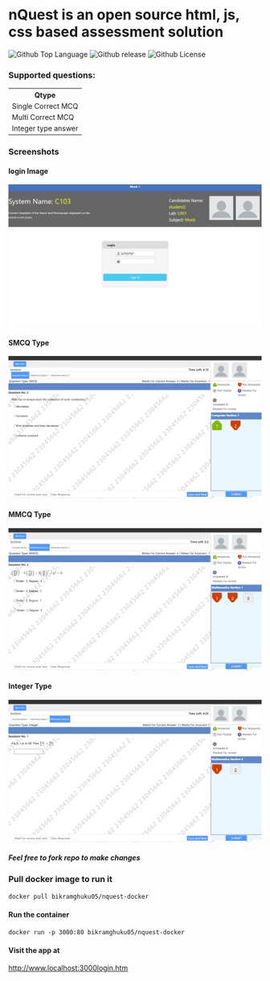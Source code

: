 # nQuest is an open source html, js, css based assessment solution

![Github Top Language](https://img.shields.io/github/languages/top/Bikram-ghuku/nquest)
![Github release](https://img.shields.io/github/v/release/Bikram-ghuku/nquest)
![Github License](https://img.shields.io/github/license/Bikram-ghuku/nquest)


### Supported questions:

<table>
    <th>Qtype</th>
    <tr><td>Single Correct MCQ</td></tr>
    <tr><td>Multi Correct MCQ</td></tr>
    <tr><td>Integer type answer</td></tr>
</table>

### Screenshots

#### login Image
<img src="./repo_images/login.png">

#### SMCQ Type 
<img src="./repo_images/smcq_ques.png">

#### MMCQ Type
<img src="./repo_images/mmcq_ques.png">

#### Integer Type
<img src="./repo_images/int_ques.png">


##### Feel free to fork repo to make changes


### Pull docker image to run it

```cli
docker pull bikramghuku05/nquest-docker
```

#### Run the container

```cli
docker run -p 3000:80 bikramghuku05/nquest-docker
```

#### Visit the app at

<a href="http://www.localhost:3000/login.htm">http://www.localhost:3000login.htm</a>